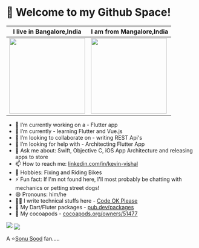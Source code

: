 <h1 align="left">👋 Welcome to my Github Space!</h3>

| I live in **Bangalore,India**  | I am from **Mangalore,India**  |
|---|---|
| <img src ="https://cdn.britannica.com/35/142635-050-8828F21A/Parkland-building-High-Court-Vidhana-Soudha-Karnataka.jpg" width = "200px">  |  <img src ="https://d4595be3p93fv.cloudfront.net/wp-content/uploads/2019/11/Mangalore-Tourist-Guide.jpg" width = "200px"> |

- 🔭 I’m currently working on a - Flutter app
- 🌱 I’m currently - learning Flutter and Vue.js
- 👯 I’m looking to collaborate on - writing REST Api's
- 🤔 I’m looking for help with - Architecting Flutter App
- 💬 Ask me about: Swift, Objective C, iOS App Architecture and releasing apps to store
- 📫 How to reach me: [linkedin.com/in/kevin-vishal](https://www.linkedin.com/in/kevin-vishal-ba14524b/)
- 💬 Hobbies: Fixing and Riding Bikes
- ⚡ Fun fact: If I'm not found here, I'll most probably be chatting with mechanics or petting street dogs!
- 😄 Pronouns: him/he
- 🧑‍💻 I write technical stuffs here - [Code OK Please](https://kevinvishal.hashnode.dev/)
- 🍃 My Dart/Fluter packages - [pub.dev/packages](https://pub.dev/publishers/codeokplease.com/packages)
- 🌰 My cocoapods - [cocoapods.org/owners/51477](https://cocoapods.org/owners/51477)

<img src="https://github-readme-stats.vercel.app/api?username=vishalkevin11&show_icons=true">
<img align="center" src="https://github-readme-stats.vercel.app/api/top-langs/?username=vishalkevin11&theme=light&layout=compact" />

A ⭐️[Sonu Sood](https://twitter.com/SonuSood) fan.....

